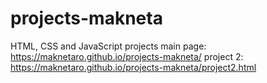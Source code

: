# projects-makneta
HTML, CSS and JavaScript projects
main page: https://maknetaro.github.io/projects-makneta/
project 2: https://maknetaro.github.io/projects-makneta/project2.html



